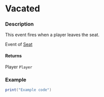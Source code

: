 # Vacated
### Description
This event fires when a player leaves the seat.

Event of [Seat](/classes/Seat/)

#### Returns

Player `Player`

### Example
```lua
print("Example code")
```

